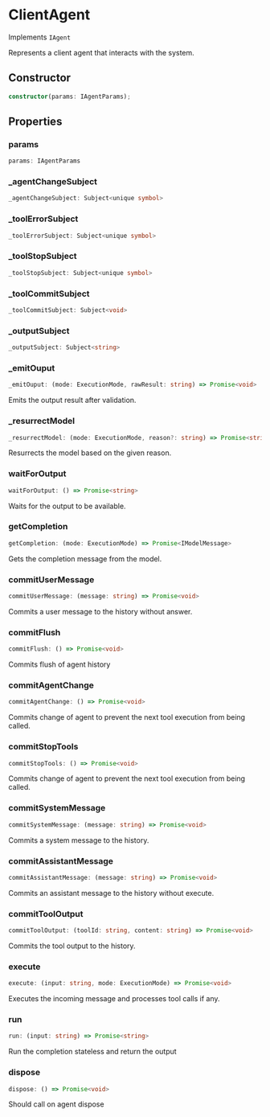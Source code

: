 # ClientAgent

Implements `IAgent`

Represents a client agent that interacts with the system.

## Constructor

```ts
constructor(params: IAgentParams);
```

## Properties

### params

```ts
params: IAgentParams
```

### _agentChangeSubject

```ts
_agentChangeSubject: Subject<unique symbol>
```

### _toolErrorSubject

```ts
_toolErrorSubject: Subject<unique symbol>
```

### _toolStopSubject

```ts
_toolStopSubject: Subject<unique symbol>
```

### _toolCommitSubject

```ts
_toolCommitSubject: Subject<void>
```

### _outputSubject

```ts
_outputSubject: Subject<string>
```

### _emitOuput

```ts
_emitOuput: (mode: ExecutionMode, rawResult: string) => Promise<void>
```

Emits the output result after validation.

### _resurrectModel

```ts
_resurrectModel: (mode: ExecutionMode, reason?: string) => Promise<string>
```

Resurrects the model based on the given reason.

### waitForOutput

```ts
waitForOutput: () => Promise<string>
```

Waits for the output to be available.

### getCompletion

```ts
getCompletion: (mode: ExecutionMode) => Promise<IModelMessage>
```

Gets the completion message from the model.

### commitUserMessage

```ts
commitUserMessage: (message: string) => Promise<void>
```

Commits a user message to the history without answer.

### commitFlush

```ts
commitFlush: () => Promise<void>
```

Commits flush of agent history

### commitAgentChange

```ts
commitAgentChange: () => Promise<void>
```

Commits change of agent to prevent the next tool execution from being called.

### commitStopTools

```ts
commitStopTools: () => Promise<void>
```

Commits change of agent to prevent the next tool execution from being called.

### commitSystemMessage

```ts
commitSystemMessage: (message: string) => Promise<void>
```

Commits a system message to the history.

### commitAssistantMessage

```ts
commitAssistantMessage: (message: string) => Promise<void>
```

Commits an assistant message to the history without execute.

### commitToolOutput

```ts
commitToolOutput: (toolId: string, content: string) => Promise<void>
```

Commits the tool output to the history.

### execute

```ts
execute: (input: string, mode: ExecutionMode) => Promise<void>
```

Executes the incoming message and processes tool calls if any.

### run

```ts
run: (input: string) => Promise<string>
```

Run the completion stateless and return the output

### dispose

```ts
dispose: () => Promise<void>
```

Should call on agent dispose
